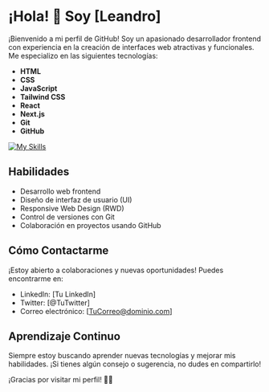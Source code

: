 # ¡Hola! 👋 Soy [Leandro]

¡Bienvenido a mi perfil de GitHub! Soy un apasionado desarrollador frontend con experiencia en la creación de interfaces web atractivas y funcionales. Me especializo en las siguientes tecnologías:

- **HTML**
- **CSS**
- **JavaScript**
- **Tailwind CSS**
- **React**
- **Next.js**
- **Git**
- **GitHub**

[![My Skills](https://skillicons.dev/icons?i=js,html,css,nextjs,tailwindcss,git,github,react)](https://skillicons.dev)
## Habilidades

- Desarrollo web frontend
- Diseño de interfaz de usuario (UI)
- Responsive Web Design (RWD)
- Control de versiones con Git
- Colaboración en proyectos usando GitHub

## Cómo Contactarme

¡Estoy abierto a colaboraciones y nuevas oportunidades! Puedes encontrarme en:

- LinkedIn: [Tu LinkedIn]
- Twitter: [@TuTwitter]
- Correo electrónico: [TuCorreo@dominio.com]

## Aprendizaje Continuo

Siempre estoy buscando aprender nuevas tecnologías y mejorar mis habilidades. ¡Si tienes algún consejo o sugerencia, no dudes en compartirlo!

¡Gracias por visitar mi perfil! 👨‍💻
